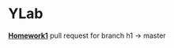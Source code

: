 # YLab

**[Homework1](https://github.com/annasergeevaGIT/YLab/pull/4)** pull request for branch h1 -> master

